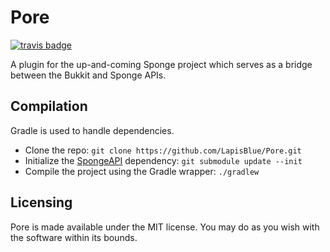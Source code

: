 Pore
=====

[![travis badge](https://travis-ci.org/LapisBlue/Pore.svg)](https://travis-ci.org/LapisBlue/Pore)

A plugin for the up-and-coming Sponge project which serves as a bridge between the Bukkit and Sponge APIs.

Compilation
-----------

Gradle is used to handle dependencies.

- Clone the repo: `git clone https://github.com/LapisBlue/Pore.git`
- Initialize the [SpongeAPI](https://github.com/SpongePowered/SpongeAPI) dependency: `git submodule update --init`
- Compile the project using the Gradle wrapper: `./gradlew`

Licensing
---------

Pore is made available under the MIT license. You may do as you wish with the software within its bounds.
